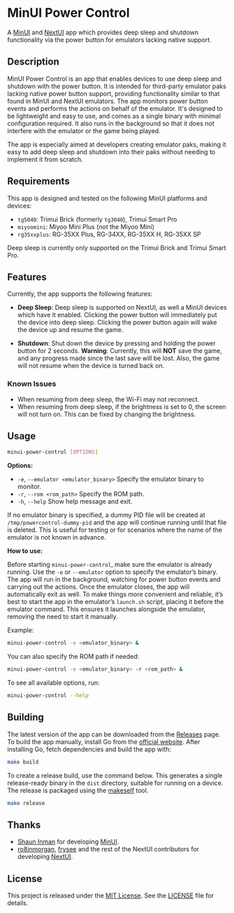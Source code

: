 # MinUI Power Control

A [MinUI](https://github.com/shauninman/MinUI) and [NextUI](https://github.com/LoveRetro/NextUI) app which provides deep sleep and shutdown functionality via the power button for emulators lacking native support.

## Description

MinUI Power Control is an app that enables devices to use deep sleep and shutdown with the power button. It is intended for third-party emulator paks lacking native power button support, providing functionality similar to that found in MinUI and NextUI emulators. The app monitors power button events and performs the actions on behalf of the emulator. It's designed to be lightweight and easy to use, and comes as a single binary with minimal configuration required. It also runs in the background so that it does not interfere with the emulator or the game being played.

The app is especially aimed at developers creating emulator paks, making it easy to add deep sleep and shutdown into their paks without needing to implement it from scratch.

## Requirements

This app is designed and tested on the following MinUI platforms and devices:

- `tg5040`: Trimui Brick (formerly `tg3040`), Trimui Smart Pro
- `miyoomini`: Miyoo Mini Plus (_not_ the Miyoo Mini)
- `rg35xxplus`: RG-35XX Plus, RG-34XX, RG-35XX H, RG-35XX SP

Deep sleep is currently only supported on the Trimui Brick and Trimui Smart Pro.

## Features

Currently, the app supports the following features:

- **Deep Sleep**: Deep sleep is supported on NextUI, as well a MinUI devices which have it enabled. Clicking the power button will immediately put the device into deep sleep. Clicking the power button again will wake the device up and resume the game.

- **Shutdown**: Shut down the device by pressing and holding the power button for 2 seconds. **Warning**: Currently, this will **NOT** save the game, and any progress made since the last save will be lost. Also, the game will not resume when the device is turned back on.

### Known Issues

- When resuming from deep sleep, the Wi-Fi may not reconnect.
- When resuming from deep sleep, if the brightness is set to 0, the screen will not turn on. This can be fixed by changing the brightness.

## Usage

```bash
minui-power-control [OPTIONS]
```

**Options:**

- `-e`, `--emulator <emulator_binary>` Specify the emulator binary to monitor.
- `-r`, `--rom <rom_path>` Specify the ROM path.
- `-h`, `--help` Show help message and exit.

If no emulator binary is specified, a dummy PID file will be created at `/tmp/powercontrol-dummy-pid` and the app will continue running until that file is deleted. This is useful for testing or for scenarios where the name of the emulator is not known in advance.

**How to use:**

Before starting `minui-power-control`, make sure the emulator is already running. Use the `-e` or `--emulator` option to specify the emulator’s binary. The app will run in the background, watching for power button events and carrying out the actions. Once the emulator closes, the app will automatically exit as well. To make things more convenient and reliable, it’s best to start the app in the emulator’s `launch.sh` script, placing it before the emulator command. This ensures it launches alongside the emulator, removing the need to start it manually.

Example:

```bash
minui-power-control -e <emulator_binary> &
```

You can also specify the ROM path if needed:

```bash
minui-power-control -e <emulator_binary> -r <rom_path> &
```

To see all available options, run:

```bash
minui-power-control --help
```

## Building

The latest version of the app can be downloaded from the [Releases](https://github.com/ben16w/minui-power-control/releases) page. To build the app manually, install Go from the [official website](https://golang.org/dl/). After installing Go, fetch dependencies and build the app with:

```bash
make build
```

To create a release build, use the command below. This generates a single release-ready binary in the `dist` directory, suitable for running on a device. The release is packaged using the [makeself](https://makeself.io/) tool.

```bash
make release
```

## Thanks

- [Shaun Inman](https://github.com/shauninman) for developing [MinUI](https://github.com/shauninman/MinUI).
- [ro8inmorgan](https://github.com/ro8inmorgan), [frysee](https://github.com/frysee) and the rest of the NextUI contributors for developing [NextUI](https://github.com/LoveRetro/NextUI).

## License

This project is released under the [MIT License](https://opensource.org/licenses/MIT). See the [LICENSE](LICENSE) file for details.
